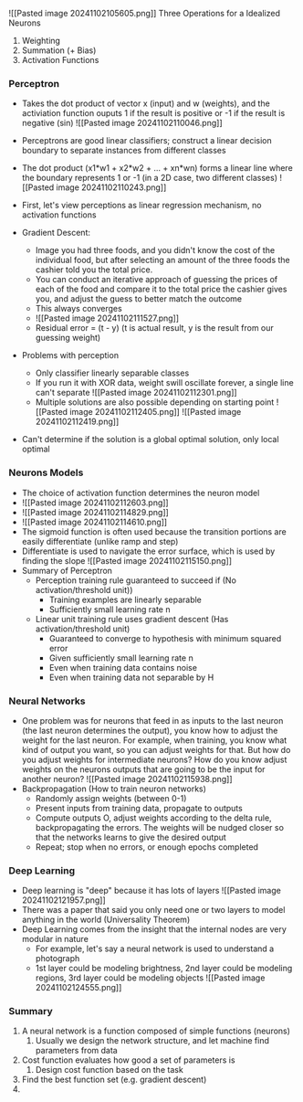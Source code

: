 ![[Pasted image 20241102105605.png]]
Three Operations for a Idealized Neurons
1) Weighting
2) Summation (+ Bias)
3) Activation Functions

### Perceptron
- Takes the dot product of vector x (input) and w (weights), and the activiation function ouputs 1 if the result is positive or -1 if the result is negative (sin)
![[Pasted image 20241102110046.png]]

- Perceptrons are good linear classifiers; construct a linear decision boundary to separate instances from different classes
- The dot product (x1\*w1 + x2\*w2 + ... + xn\*wn) forms a linear line where the boundary represents 1 or -1 (in a 2D case, two different classes)
![[Pasted image 20241102110243.png]]
- First, let's view perceptions as linear regression mechanism, no activation functions 
- Gradient Descent: 
	- Image you had three foods, and you didn't know the cost of the individual food, but after selecting an amount of the three foods the cashier told you the total price.
	- You can conduct an iterative approach of guessing the prices of each of the food and compare it to the total price the cashier gives you, and adjust the guess to better match the outcome
	- This always converges
	- ![[Pasted image 20241102111527.png]]
	- Residual error = (t - y) (t is actual result, y is the result from our guessing weight)
- Problems with perception
	- Only classifier linearly separable classes
	- If you run it with XOR data, weight swill oscillate forever, a single line can't separate
	![[Pasted image 20241102112301.png]]
	- Multiple solutions are also possible depending on starting point
![[Pasted image 20241102112405.png]]
![[Pasted image 20241102112419.png]]
- Can't determine if the solution is a global optimal solution, only local optimal 

### Neurons Models
- The choice of activation function determines the neuron model
- ![[Pasted image 20241102112603.png]]
- ![[Pasted image 20241102114829.png]]
- ![[Pasted image 20241102114610.png]]
- The sigmoid function is often used because the transition portions are easily differentiate (unlike ramp and step)
- Differentiate is used to navigate the error surface, which is used by finding the slope 
![[Pasted image 20241102115150.png]]
- Summary of Perceptron
	- Perception training rule guaranteed to succeed if (No activation/threshold unit))
		- Training examples are linearly separable
		- Sufficiently small learning rate n
	- Linear unit training rule uses gradient descent (Has activation/threshold unit)
		- Guaranteed to converge to hypothesis with minimum squared error
		- Given sufficiently small learning rate n
		- Even when training data contains noise
		- Even when training data not separable by H

### Neural Networks
- One problem was for neurons that feed in as inputs to the last neuron (the last neuron determines the output), you know how to adjust the weight for the last neuron. For example, when training, you know what kind of output you want, so you can adjust weights for that. But how do you adjust weights for intermediate neurons? How do you know adjust weights on the neurons outputs that are going to be the input for another neuron?
![[Pasted image 20241102115938.png]]
- Backpropagation (How to train neuron networks) 
	- Randomly assign weights (between 0-1)
	- Present inputs from training data, propagate to outputs
	- Compute outputs O, adjust weights according to the delta rule, backpropagating the errors. The weights will be nudged closer so that the networks learns to give the desired output
	- Repeat; stop when no errors, or enough epochs completed

### Deep Learning
- Deep learning is "deep" because it has lots of layers
![[Pasted image 20241102121957.png]]
- There was a paper that said you only need one or two layers to model anything in the world (Universality Theorem)
- Deep Learning comes from the insight that the internal nodes are very modular in nature
	- For example, let's say a neural network is used to understand a photograph
	- 1st layer could be modeling brightness, 2nd layer could be modeling regions, 3rd layer could be modeling objects
![[Pasted image 20241102124555.png]]
### Summary
1) A neural network is a function composed of simple functions (neurons)
	1) Usually we design the network structure, and let machine find parameters from data
2) Cost function evaluates how good a set of parameters is
	1) Design cost function based on the task
3) Find the best function set (e.g. gradient descent)
4) 